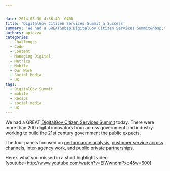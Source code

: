 ```yaml
---


date: 2014-05-30 4:36:49 -0400
title: 'DigitalGov Citizen Services Summit a Success'
summary: 'We had a GREAT&nbsp;DigitalGov Citizen Services Summit&nbsp;today. There were more than 200 digital innovators from across government and industry working to build the 21st century&nbsp;government the public expects. The four panels focused on performance analysis, customer service across channels, inter-agency work, and public private partnerships. Here&amp;#8217;s what you missed in a short highlight video. [youtube=http\://www.youtube.com/watch?v=EIWwnomPxo4&amp;amp;w=600]'
authors: apiazza
categories:
  - Challenges
  - Code
  - Content
  - Managing Digital
  - Metrics
  - Mobile
  - Our Work
  - Social Media
  - UX
tags:
  - DigitalGov Summit
  - mobile
  - Recaps
  - social media
  - UX
---
```


We had a GREAT [DigitalGov Citizen Services Summit](https://www.WHATEVER/2014/05/19/sign-up-for-digitalgov-citizen-services-summit-friday-may-30/) today. There were more than 200 digital innovators from across government and industry working to build the 21st century government the public expects.

The four panels focused on [performance analysis](https://www.WHATEVER/2014/06/03/digitalgov-summit-panels-recap/ "Turning Data Into Action—DigitalGov Summit Recap"), [customer service across channels](https://www.WHATEVER/2014/06/05/the-importance-of-cross-channel-customer-service-digitalgov-summit-recap/ "The Importance of Cross-Channel Customer Service—DigitalGov Summit Recap"), [inter-agency work](https://www.WHATEVER/2014/06/03/harnessing-the-power-of-many-digitalgov-summit-panels-recap/ "Harnessing the Power of Many—DigitalGov Summit Recap"), and [public private partnerships](https://www.WHATEVER/2014/06/05/overcoming-barriers-digitalgov-summit-recap/ "Overcoming Barriers—DigitalGov Summit Recap").

Here&#8217;s what you missed in a short highlight video. [youtube=http://www.youtube.com/watch?v=EIWwnomPxo4&w=600]